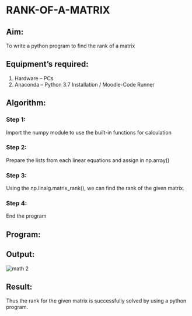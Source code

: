 # RANK-OF-A-MATRIX
## Aim:
To write a python program to find the rank of a matrix
## Equipment’s required:
1. 	Hardware – PCs
2. 	Anaconda – Python 3.7 Installation / Moodle-Code Runner
## Algorithm:
### Step 1:
Import the numpy module to use the built-in functions for calculation
### Step 2:
Prepare the lists from each linear equations and assign in np.array() 
### Step 3:
Using the np.linalg.matrix_rank(), we can find the rank of the given matrix.
### Step 4: 
End the program
## Program:
## Output:
![math 2](https://github.com/arulsuriyalokeshy/RANK-OF-A-MATRIX/assets/149130151/e766fc82-2063-4a4b-8855-e6b6529e9f94)

## Result:
Thus the rank for the given matrix is successfully solved by  using a python program.

